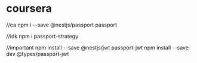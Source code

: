 # coursera
//ea
npm i --save @nestjs/passport passport

//idk
npm i passport-strategy


//important
npm install --save @nestjs/jwt passport-jwt
npm install --save-dev @types/passport-jwt
